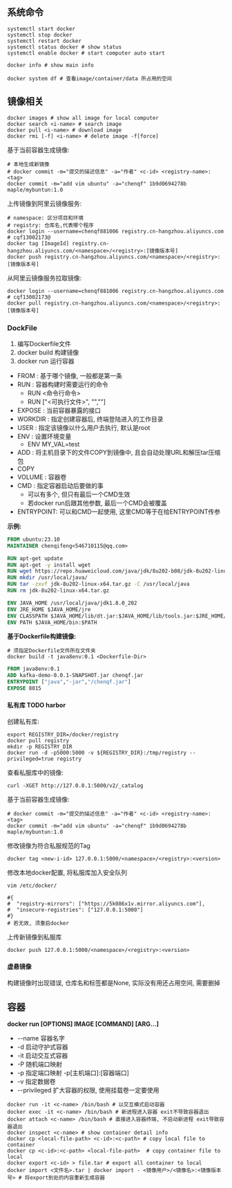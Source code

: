 
## 系统命令

```shell
systemctl start docker
systemctl stop docker
systemctl restart docker
systemctl status docker # show status
systemctl enable docker # start computer auto start

docker info # show main info

docker system df # 查看image/container/data 所占用的空间
```

## 镜像相关

```shell
docker images # show all image for local computer
docker search <i-name> # search image
docker pull <i-name> # download image
docker rmi [-f] <i-name> # delete image -f[force]
```

基于当前容器生成镜像:

```shell
# 本地生成新镜像
# docker commit -m="提交的描述信息" -a="作者" <c-id> <registry-name>:<tag>
docker commit -m="add vim ubuntu" -a="chenqf" 1b9d0694278b maple/mybuntun:1.0
```

上传镜像到阿里云镜像服务:

```shell
# namespace: 区分项目和环境
# registry: 仓库名,代表哪个程序
docker login --username=chenqf881006 registry.cn-hangzhou.aliyuncs.com # cqf13002173@
docker tag [ImageId] registry.cn-hangzhou.aliyuncs.com/<namespace>/<registry>:[镜像版本号]
docker push registry.cn-hangzhou.aliyuncs.com/<namespace>/<registry>:[镜像版本号]
```

从阿里云镜像服务拉取镜像:

```shell
docker login --username=chenqf881006 registry.cn-hangzhou.aliyuncs.com # cqf13002173@
docker pull registry.cn-hangzhou.aliyuncs.com/<namespace>/<registry>:[镜像版本号]
```

### DockFile

1. 编写Dockerfile文件
2. docker build 构建镜像
3. docker run 运行容器

+ FROM : 基于哪个镜像, 一般都是第一条
+ RUN  : 容器构建时需要运行的命令
  + RUN <命令行命令> 
  + RUN ["<可执行文件>", "<ARG1>","<ARG2>"]
+ EXPOSE : 当前容器暴露的接口
+ WORKDIR : 指定创建容器后, 终端登陆进入的工作目录
+ USER : 指定该镜像以什么用户去执行, 默认是root
+ ENV : 设置环境变量
  + ENV MY_VAL=test
+ ADD : 将主机目录下的文件COPY到镜像中, 且会自动处理URL和解压tar压缩包
+ COPY
+ VOLUME : 容器卷
+ CMD : 指定容器启动后要做的事
  + 可以有多个, 但只有最后一个CMD生效
  + 若docker run后跟其他参数, 最后一个CMD会被覆盖
+ ENTRYPOINT: 可以和CMD一起使用, 这里CMD等于在给ENTRYPOINT传参

**示例:**

```dockerfile
FROM ubuntu:23.10
MAINTAINER chenqifeng<546710115@qq.com>

RUN apt-get update
RUN apt-get -y install wget
RUN wget https://repo.huaweicloud.com/java/jdk/8u202-b08/jdk-8u202-linux-x64.tar.gz
RUN mkdir /usr/local/java/
RUN tar -zxvf jdk-8u202-linux-x64.tar.gz -C /usr/local/java
RUN rm jdk-8u202-linux-x64.tar.gz

ENV JAVA_HOME /usr/local/java/jdk1.8.0_202
ENV JRE_HOME $JAVA_HOME/jre
ENV CLASSPATH $JAVA_HOME/lib/dt.jar:$JAVA_HOME/lib/tools.jar:$JRE_HOME/lib:$CLASSPATH
ENV PATH $JAVA_HOME/bin:$PATH
```

**基于Dockerfile构建镜像:**

```shell
# 须指定Dockerfile文件所在文件夹
docker build -t java8env:0.1 <Dockerfile-Dir>
```

```dockerfile
FROM java8env:0.1
ADD kafka-demo-0.0.1-SNAPSHOT.jar chenqf.jar
ENTRYPOINT ["java","-jar","/chenqf.jar"]
EXPOSE 8015
```

#### 私有库 TODO harbor

创建私有库:

```shell
export REGISTRY_DIR=/docker/registry
docker pull registry
mkdir -p REGISTRY_DIR
docker run -d -p5000:5000 -v ${REGISTRY_DIR}:/tmp/registry --privileged=true registry
```

查看私服库中的镜像:
```shell
curl -XGET http://127.0.0.1:5000/v2/_catalog
```

基于当前容器生成镜像:
```shell
# docker commit -m="提交的描述信息" -a="作者" <c-id> <registry-name>:<tag>
docker commit -m="add vim ubuntu" -a="chenqf" 1b9d0694278b maple/mybuntun:1.0
```

修改镜像为符合私服规范的Tag
```shell
docker tag <new-i-id> 127.0.0.1:5000/<namespace>/<registry>:<version>
```

修改本地docker配置, 将私服库加入安全队列

```shell
vim /etc/docker/

#{
#  "registry-mirrors": ["https://5k086x1v.mirror.aliyuncs.com"],
#  "insecure-registries": ["127.0.0.1:5000"]
#}
# 若无效, 须重启docker
```

上传新镜像到私服库
```shell
docker push 127.0.0.1:5000/<namespace>/<registry>:<version>
```

#### 虚悬镜像

构建镜像时出现错误, 仓库名和标签都是None, 实际没有用还占用空间, 需要删掉

## 容器

**docker run [OPTIONS] IMAGE [COMMAND] [ARG...]**

+ --name 容器名字
+ -d 启动守护式容器
+ -it 启动交互式容器
+ -P 随机端口映射
+ -p 指定端口映射 -p[主机端口]:[容器端口]
+ -v 指定数据卷 
+ --privileged 扩大容器的权限, 使用挂载卷一定要使用

```shell
docker run -it <c-name> /bin/bash # 以交互模式启动容器
docker exec -it <c-name> /bin/bash # 新进程进入容器 exit不导致容器退出
docker attach <c-name> /bin/bash # 直接进入容器终端, 不启动新进程 exit导致容器退出
docker inspect <c-name> # show container detail info
docker cp <local-file-path> <c-id>:<c-path> # copy local file to container 
docker cp <c-id>:<c-path> <local-file-path>  # copy container file to local
docker export <c-id> > file.tar # export all container to local
docker import <文件名>.tar | docker import - <镜像用户>/<镜像名>:<镜像版本号> # 将export到处的内容重新生成容器
```
















